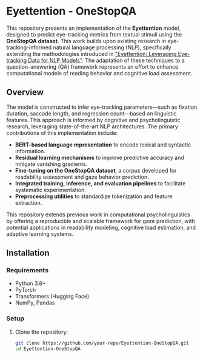 # Eyettention - OneStopQA

This repository presents an implementation of the **Eyettention** model, designed to predict eye-tracking metrics from textual stimuli using the **OneStopQA dataset**. This work builds upon existing research in eye-tracking-informed natural language processing (NLP), specifically extending the methodologies introduced in ["Eyettention: Leveraging Eye-tracking Data for NLP Models"](https://arxiv.org/abs/2304.10784). The adaptation of these techniques to a question-answering (QA) framework represents an effort to enhance computational models of reading behavior and cognitive load assessment.

## Overview
The model is constructed to infer eye-tracking parameters—such as fixation duration, saccade length, and regression count—based on linguistic features. This approach is informed by cognitive and psycholinguistic research, leveraging state-of-the-art NLP architectures. The primary contributions of this implementation include:
- **BERT-based language representation** to encode lexical and syntactic information.
- **Residual learning mechanisms** to improve predictive accuracy and mitigate vanishing gradients.
- **Fine-tuning on the OneStopQA dataset**, a corpus developed for readability assessment and gaze behavior prediction.
- **Integrated training, inference, and evaluation pipelines** to facilitate systematic experimentation.
- **Preprocessing utilities** to standardize tokenization and feature extraction.

This repository extends previous work in computational psycholinguistics by offering a reproducible and scalable framework for gaze prediction, with potential applications in readability modeling, cognitive load estimation, and adaptive learning systems.

## Installation
### Requirements
- Python 3.8+
- PyTorch
- Transformers (Hugging Face)
- NumPy, Pandas

### Setup
1. Clone the repository:
   ```sh
   git clone https://github.com/your-repo/Eyettention-OneStopQA.git
   cd Eyettention-OneStopQA

